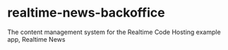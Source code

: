# realtime-news-backoffice
The content management system for the Realtime Code Hosting example app, Realtime News
